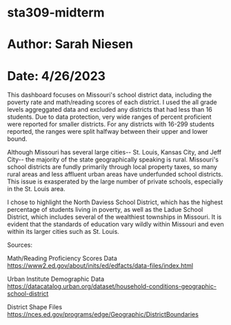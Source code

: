 # sta309-midterm
# Author: Sarah Niesen
# Date: 4/26/2023

This dashboard focuses on Missouri's school district data, including the poverty rate and math/reading scores of each district. I used the all grade levels aggreggated data and excluded any districts that had less than 16 students. Due to data protection, very wide ranges of percent proficient were reported for smaller districts. For any districts with 16-299 students reported, the ranges were split halfway between their upper and lower bound.

Although Missouri has several large cities-- St. Louis, Kansas City, and Jeff City-- the majority of the state geographically speaking is rural. Missouri's school districts are fundly primarily through local property taxes, so many rural areas and less affluent urban areas have underfunded school districts. This issue is exasperated by the large number of private schools, especially in the St. Louis area. 

I chose to highlight the North Daviess School District, which has the highest percentage of students living in poverty, as well as the Ladue School District, which includes several of the wealthiest townships in Missouri. It is evident that the standards of education vary wildly within Missouri and even within its larger cities such as St. Louis.

Sources: 

Math/Reading Proficiency Scores Data
https://www2.ed.gov/about/inits/ed/edfacts/data-files/index.html

Urban Institute Demographic Data
https://datacatalog.urban.org/dataset/household-conditions-geographic-school-district

District Shape Files
https://nces.ed.gov/programs/edge/Geographic/DistrictBoundaries
